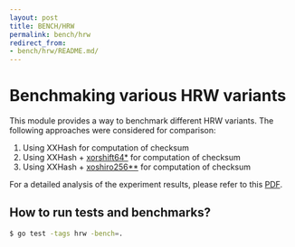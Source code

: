 ```yaml
---
layout: post
title: BENCH/HRW
permalink: bench/hrw
redirect_from:
- bench/hrw/README.md/
---
```


# Benchmaking various HRW variants

This module provides a way to benchmark different HRW variants. The following approaches were considered for comparison:
1. Using XXHash for computation of checksum
2. Using XXHash + [xorshift64*](https://en.wikipedia.org/wiki/Xorshift#xorshift*) for computation of checksum
3. Using XXHash + [xoshiro256**](http://xoshiro.di.unimi.it/) for computation of checksum

For a detailed analysis of the experiment results, please refer to this [PDF](experiments.pdf).

## How to run tests and benchmarks?

```bash
$ go test -tags hrw -bench=. 
```